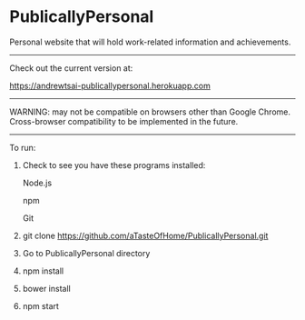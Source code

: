 # PublicallyPersonal
Personal website that will hold work-related information and achievements.

__________________


Check out the current version at: 

https://andrewtsai-publicallypersonal.herokuapp.com

__________________


WARNING: may not be compatible on browsers other than Google Chrome. Cross-browser compatibility to be implemented in the future.

__________________


To run:

1. Check to see you have these programs installed:

	Node.js

	npm
	
	Git

2. git clone https://github.com/aTasteOfHome/PublicallyPersonal.git

3. Go to PublicallyPersonal directory

4. npm install

5. bower install

6. npm start
